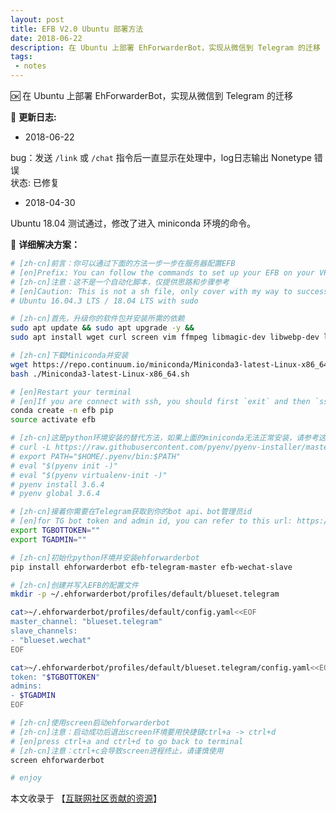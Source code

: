 ```yaml
---
layout: post
title: EFB V2.0 Ubuntu 部署方法
date: 2018-06-22
description: 在 Ubuntu 上部署 EhForwarderBot，实现从微信到 Telegram 的迁移
tags:
 - notes
---
```


🆗 在 Ubuntu 上部署 EhForwarderBot，实现从微信到 Telegram 的迁移

<!--more-->

📌 **更新日志:**

* 2018-06-22

bug：发送 `/link` 或 `/chat` 指令后一直显示在处理中，log日志输出 Nonetype 错误  
状态: 已修复

* 2018-04-30

Ubuntu 18.04 测试通过，修改了进入 miniconda 环境的命令。

📌 **详细解决方案：**

```bash
# [zh-cn]前言：你可以通过下面的方法一步一步在服务器配置EFB
# [en]Prefix: You can follow the commands to set up your EFB on your VPS.
# [zh-cn]注意：这不是一个自动化脚本，仅提供思路和步骤参考
# [en]Caution: This is not a sh file, only cover with my way to success.
# Ubuntu 16.04.3 LTS / 18.04 LTS with sudo

# [zh-cn]首先，升级你的软件包并安装所需的依赖
sudo apt update && sudo apt upgrade -y && 
sudo apt install wget curl screen vim ffmpeg libmagic-dev libwebp-dev libsqlite3-dev -y

# [zh-cn]下载Miniconda并安装
wget https://repo.continuum.io/miniconda/Miniconda3-latest-Linux-x86_64.sh
bash ./Miniconda3-latest-Linux-x86_64.sh

# [en]Restart your terminal
# [en]If you are connect with ssh, you should first `exit` and then `ssh ip` again
conda create -n efb pip
source activate efb

# [zh-cn]这是python环境安装的替代方法，如果上面的miniconda无法正常安装，请参考这里
# curl -L https://raw.githubusercontent.com/pyenv/pyenv-installer/master/bin/pyenv-installer | bash
# export PATH="$HOME/.pyenv/bin:$PATH"
# eval "$(pyenv init -)"
# eval "$(pyenv virtualenv-init -)"
# pyenv install 3.6.4
# pyenv global 3.6.4

# [zh-cn]接着你需要在Telegram获取到你的bot api、bot管理员id
# [en]for TG bot token and admin id, you can refer to this url: https://www.ynewtime.com/EFB-sh
export TGBOTTOKEN=""
export TGADMIN=""

# [zh-cn]初始化python环境并安装ehforwarderbot
pip install ehforwarderbot efb-telegram-master efb-wechat-slave

# [zh-cn]创建并写入EFB的配置文件
mkdir -p ~/.ehforwarderbot/profiles/default/blueset.telegram

cat>~/.ehforwarderbot/profiles/default/config.yaml<<EOF
master_channel: "blueset.telegram"
slave_channels:
- "blueset.wechat"
EOF

cat>~/.ehforwarderbot/profiles/default/blueset.telegram/config.yaml<<EOF
token: "$TGBOTTOKEN"
admins:
- $TGADMIN
EOF

# [zh-cn]使用screen启动ehforwarderbot
# [zh-cn]注意：启动成功后退出screen环境要用快捷键ctrl+a -> ctrl+d
# [en]press ctrl+a and ctrl+d to go back to terminal
# [zh-cn]注意：ctrl+c会导致screen进程终止，请谨慎使用
screen ehforwarderbot

# enjoy
```

本文收录于 【[互联网社区贡献的资源](https://github.com/blueset/efb-wechat-slave/wiki/%E4%BA%92%E8%81%94%E7%BD%91%E4%B8%8A%E7%A4%BE%E5%8C%BA%E8%B4%A1%E7%8C%AE%E7%9A%84%E8%B5%84%E6%BA%90)】